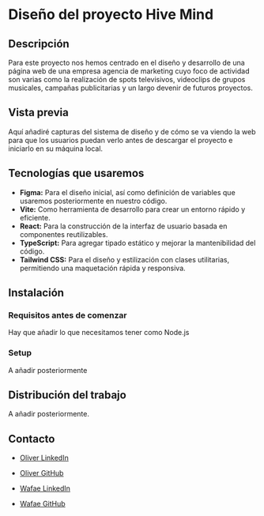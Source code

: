 # Diseño del proyecto Hive Mind

## Descripción

Para este proyecto nos hemos centrado en el diseño y desarrollo de una página web de una empresa agencia de marketing cuyo foco de actividad son varias como la realización de spots televisivos, videoclips de grupos musicales, campañas publicitarias y un largo devenir de futuros proyectos.

## Vista previa

Aquí añadiré capturas del sistema de diseño y de cómo se va viendo la web para que los usuarios puedan verlo antes de descargar el proyecto e iniciarlo en su máquina local.

## Tecnologías que usaremos

- **Figma:** Para el diseño inicial, así como definición de variables que usaremos posteriormente en nuestro código.
- **Vite:** Como herramienta de desarrollo para crear un entorno rápido y eficiente.  
- **React:** Para la construcción de la interfaz de usuario basada en componentes reutilizables.  
- **TypeScript:** Para agregar tipado estático y mejorar la mantenibilidad del código.  
- **Tailwind CSS:** Para el diseño y estilización con clases utilitarias, permitiendo una maquetación rápida y responsiva.

## Instalación

### Requisitos antes de comenzar

Hay que añadir lo que necesitamos tener como Node.js

### Setup

A añadir posteriormente

## Distribución del trabajo

A añadir posteriormente.

## Contacto

- [Oliver LinkedIn](https://www.linkedin.com/in/%C3%B3liver-garc%C3%ADa-rodr%C3%ADguez/)
- [Oliver GitHub](https://github.com/oligarc)

- [Wafae LinkedIn]()
- [Wafae GitHub](https://github.com/wafaes)
